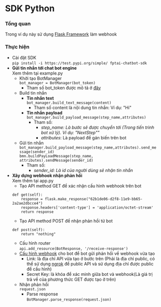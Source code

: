 # SDK Python
### Tổng quan
Trong ví dụ này sử dụng <a href="https://flask-restful.readthedocs.io">Flask Framework</a> làm webhook
### Thực hiện
- Cài đặt SDK  
```pip install -i https://test.pypi.org/simple/ fptai-chatbot-sdk```
- **Gửi tin nhắn tới chat bot engine**  
Xem thêm tại example.py
    + Khởi tạo BotManager  
    ```bot_manager = BotManager(bot_token)```  
        - Tham số bot_token được mô tả ở <a href="https://docs.fpt.ai/docs/en/conversation/documentation/bot-creator/settings#bot-information">đây</a>  
    + Build tin nhắn  
        - **Tin nhắn text**  
        ```bot_manager.build_text_message(content)```
            + Tham số content là nội dung tin nhắn: Ví dụ: "Hi"
        - **Tin nhắn payload**  
        ```bot_manager.build_payload_message(step_name,attributes)```
            + Tham số:  
                + *step_name: Là bước sẽ được chuyển tới (Trong tiến trình bot xử lý). Ví dụ: "NextStep""*  
                + *attributes*: Là payload  để gán biến trên bot
    + Gửi tin nhắn  
        ```bot_manager.build_payload_message(step_name,attributes).send_message(sender_id)```  
        ```bmn.buildPayLoadMessage(step_name, attributes).sendMessage(sender_id)```  
        - Tham số: 
            + *sender_id: Là id của người dùng sẽ nhận tin nhắn*
- **Xây dựng webhook nhận phản hồi**  
Xem thêm tại app.py
    + Tạo API method GET để xác nhận cấu hình webhook trên bot  
    ```
    def get(self):
        response = flask.make_response("62b1de06-d2f8-11e9-bb65-2a2ae2dbcce4")
        response.headers['content-type'] = 'application/octet-stream'
        return response
    ```  
    + Tạo API method POST để nhận phản hồi từ bot
    ```
    def post(self):
        return "nothing"
    ```
    + Cấu hình router  
    ```api.add_resource(BotResponse, '/receive-response')```
    + <a href="https://docs.fpt.ai/docs/en/conversation/documentation/bot-creator/settings#webhook">Cấu hình webhook</a> cho bot để bot gửi phản hồi về webhook vừa tạo
        + Link: là địa chỉ API vừa tạo ở bước trên (Phải là địa chỉ public, có thể sử dụng <a href="https://ngrok.com/">ngrok</a> để public API và sử dụng địa chỉ được public để cấu hình)
        + Secret Key: là khóa để xác minh giữa bot và webhook(Là giá trị trả về của phương thức GET được tạo ở trên)
    + Nhận phản hồi  
        ```request.json```
        + Parse response  
        ```BotManager.parse_response(request.json)```